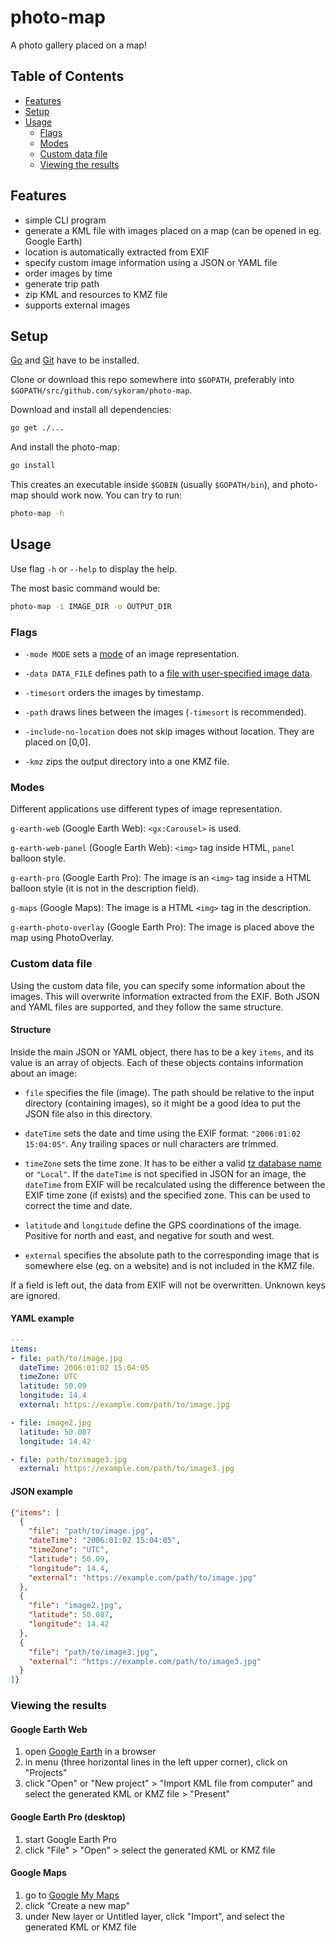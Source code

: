 # photo-map

A photo gallery placed on a map!

## Table of Contents
- [Features](#features)
- [Setup](#setup)
- [Usage](#usage)
  - [Flags](#flags)
  - [Modes](#modes)
  - [Custom data file](#custom-data-file)
  - [Viewing the results](#viewing-the-results)

## Features

- simple CLI program 
- generate a KML file with images placed on a map (can be opened in eg. Google Earth)
- location is automatically extracted from EXIF
- specify custom image information using a JSON or YAML file
- order images by time
- generate trip path
- zip KML and resources to KMZ file
- supports external images


## Setup

[Go](https://golang.org/) and [Git](https://git-scm.com/) have to be installed.

Clone or download this repo somewhere into `$GOPATH`, preferably into `$GOPATH/src/github.com/sykoram/photo-map`.

Download and install all dependencies:
```sh
go get ./...
```

And install the photo-map:
```sh
go install
```

This creates an executable inside `$GOBIN` (usually `$GOPATH/bin`), and photo-map should work now. You can try to run:

```sh
photo-map -h
```

## Usage

Use flag `-h` or `--help` to display the help.

The most basic command would be:
```sh
photo-map -i IMAGE_DIR -o OUTPUT_DIR
```


### Flags

- `-mode MODE` sets a [mode](#modes) of an image representation.

- `-data DATA_FILE` defines path to a [file with user-specified image data](#custom-data-file).

- `-timesort` orders the images by timestamp.

- `-path` draws lines between the images (`-timesort` is recommended).

- `-include-no-location` does not skip images without location. They are placed on \[0,0].

- `-kmz` zips the output directory into a one KMZ file.


### Modes

Different applications use different types of image representation. 

`g-earth-web` (Google Earth Web): `<gx:Carousel>` is used.

`g-earth-web-panel` (Google Earth Web): `<img>` tag inside HTML, `panel` balloon style.

`g-earth-pro` (Google Earth Pro): The image is an `<img>` tag inside a HTML balloon style (it is not in the description field).

`g-maps` (Google Maps): The image is a HTML `<img>` tag in the description.

`g-earth-photo-overlay` (Google Earth Pro): The image is placed above the map using PhotoOverlay.



### Custom data file

Using the custom data file, you can specify some information about the images. This will overwrite information extracted from the EXIF. Both JSON and YAML files are supported, and they follow the same structure.

#### Structure

Inside the main JSON or YAML object, there has to be a key `items`, and its value is an array of objects. Each of these objects contains information about an image:

- `file` specifies the file (image). The path should be relative to the input directory (containing images), so it might be a good idea to put the JSON file also in this directory.

- `dateTime` sets the date and time using the EXIF format: `"2006:01:02 15:04:05"`. Any trailing spaces or null characters are trimmed.

- `timeZone` sets the time zone. It has to be either a valid [tz database name](https://en.wikipedia.org/wiki/List_of_tz_database_time_zones) or `"Local"`. If the `dateTime` is not specified in JSON for an image, the `dateTime` from EXIF will be recalculated using the difference between the EXIF time zone (if exists) and the specified zone. This can be used to correct the time and date.

- `latitude` and `longitude` define the GPS coordinations of the image. Positive for north and east, and negative for south and west.

- `external` specifies the absolute path to the corresponding image that is somewhere else (eg. on a website) and is not included in the KMZ file.

If a field is left out, the data from EXIF will not be overwritten. Unknown keys are ignored.

#### YAML example

```yaml
---
items:
- file: path/to/image.jpg
  dateTime: 2006:01:02 15:04:05
  timeZone: UTC
  latitude: 50.09
  longitude: 14.4
  external: https://example.com/path/to/image.jpg

- file: image2.jpg
  latitude: 50.087
  longitude: 14.42

- file: path/to/image3.jpg
  external: https://example.com/path/to/image3.jpg
```

#### JSON example

```json
{"items": [
  {
    "file": "path/to/image.jpg",
    "dateTime": "2006:01:02 15:04:05",
    "timeZone": "UTC",
    "latitude": 50.09,
    "longitude": 14.4,
    "external": "https://example.com/path/to/image.jpg"
  },
  {
    "file": "image2.jpg",
    "latitude": 50.087,
    "longitude": 14.42
  },
  {
    "file": "path/to/image3.jpg",
    "external": "https://example.com/path/to/image3.jpg"
  }
]}
```


### Viewing the results

#### Google Earth Web

1. open [Google Earth](https://earth.google.com/web/) in a browser
2. in menu (three horizontal lines in the left upper corner), click on "Projects"
3. click "Open" or "New project" > "Import KML file from computer" and select the generated KML or KMZ file > "Present"

#### Google Earth Pro (desktop)

1. start Google Earth Pro
2. click "File" > "Open" > select the generated KML or KMZ file

#### Google Maps

1. go to [Google My Maps](https://mymaps.google.com)
2. click "Create a new map"
3. under New layer or Untitled layer, click "Import", and select the generated KML or KMZ file


